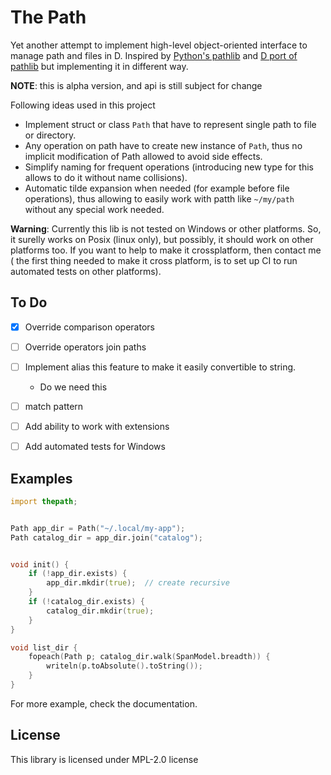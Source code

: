 # The Path

Yet another attempt to implement high-level object-oriented interface
to manage path and files in D.
Inspired by [Python's pathlib](https://docs.python.org/3/library/pathlib.html)
and [D port of pathlib](https://code.dlang.org/packages/pathlib) but
implementing it in different way.

**NOTE**: this is alpha version, and api is still subject for change

Following ideas used in this project
- Implement struct or class `Path` that have to represent
  single path to file or directory.
- Any operation on path have to create new instance of `Path`,
  thus no implicit modification of Path allowed to avoid side effects.
- Simplify naming for frequent operations
  (introducing new type for this allows to do it without name collisions).
- Automatic tilde expansion when needed (for example before file operations),
  thus allowing to easily work with patth like `~/my/path`
  without any special work needed.

**Warning**: Currently this lib is not tested on Windows or other platforms.
So, it surelly works on Posix (linux only), but possibly,
it should work on other platforms too.
If you want to help to make it crossplatform, then contact me (
the first thing needed to make it cross platform, is to set up CI to run
automated tests on other platforms).

## To Do


- [x] Override comparison operators
- [ ] Override operators join paths
- [ ] Implement alias this feature to make it easily convertible to string.
    - Do we need this
- [ ] match pattern
- [ ] Add ability to work with extensions
- [ ] Add automated tests for Windows


## Examples

```d
import thepath;


Path app_dir = Path("~/.local/my-app");
Path catalog_dir = app_dir.join("catalog");


void init() {
    if (!app_dir.exists) {
        app_dir.mkdir(true);  // create recursive
    }
    if (!catalog_dir.exists) {
        catalog_dir.mkdir(true);
    }
}

void list_dir {
    fopeach(Path p; catalog_dir.walk(SpanModel.breadth)) {
        writeln(p.toAbsolute().toString());
    }
}
```

For more example, check the documentation.

## License

This library is licensed under MPL-2.0 license
